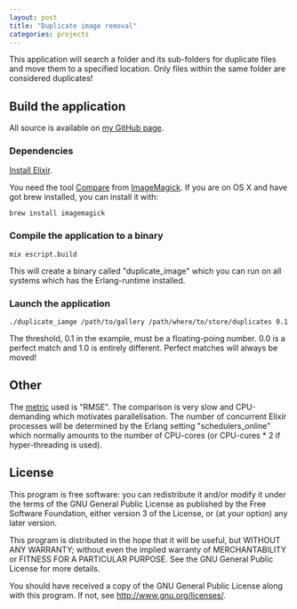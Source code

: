 ```yaml
---
layout: post
title: "Duplicate image removal"
categories: projects
---
```


This application will search a folder and its sub-folders for duplicate files and move them to a specified location.
Only files within the same folder are considered duplicates!

## Build the application

All source is available on [my GitHub page](https://github.com/AntonFagerberg/duplicate_image).

### Dependencies

[Install Elixir](http://elixir-lang.org/install.html).

You need the tool [Compare](http://www.imagemagick.org/script/compare.php) from [ImageMagick](http://www.imagemagick.org/). If you are on OS X and have got brew installed, you can install it with:

```text
brew install imagemagick
```

### Compile the application to a binary

```text
mix escript.build
```

This will create a binary called "duplicate_image" which you can run on all systems which has the Erlang-runtime installed.

### Launch the application
```text
./duplicate_iamge /path/to/gallery /path/where/to/store/duplicates 0.1
```

The threshold, 0.1 in the example, must be a floating-poing number. 0.0 is a perfect match and 1.0 is entirely different. Perfect matches will always be moved!

## Other
The [metric](http://www.imagemagick.org/script/command-line-options.php#metric) used is "RMSE". The comparison is very slow and CPU-demanding which motivates parallelisation. The number of concurrent Elixir processes will be determined by the Erlang setting "schedulers_online" which normally amounts to the number of CPU-cores (or CPU-cures * 2 if hyper-threading is used).

## License
This program is free software: you can redistribute it and/or modify
it under the terms of the GNU General Public License as published by
the Free Software Foundation, either version 3 of the License, or
(at your option) any later version.

This program is distributed in the hope that it will be useful,
but WITHOUT ANY WARRANTY; without even the implied warranty of
MERCHANTABILITY or FITNESS FOR A PARTICULAR PURPOSE.  See the
GNU General Public License for more details.

You should have received a copy of the GNU General Public License
along with this program.  If not, see <http://www.gnu.org/licenses/>.
